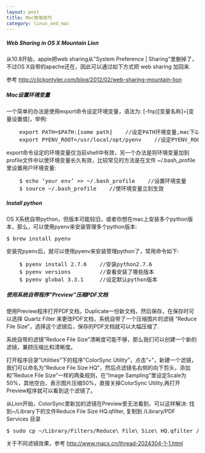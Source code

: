 ```yaml
--- 
layout: post
title: Mac常用技巧
category: linux_and_mac
---
```


##### Web Sharing in OS X Mountain Lion

从10.8开始，apple把web sharing从"System Preference | Sharing"里删掉了，不过OS X自带的apache还在，因此可以通过如下方式把 web sharing 加回来.

参考 <http://clickontyler.com/blog/2012/02/web-sharing-mountain-lion>

##### Mac设置环境变量

一个简单的办法是使用export命令设定环境变量，语法为: [-fnp][变量名称]=[变量设置值]，举例:

<pre class="prettyprint">
    export PATH=$PATH:[some path]    //设定PATH环境变量,mac下以冒号分隔路径
    export PYENV_ROOT=/usr/local/opt/pyenv    //设定PYENV_ROOT
</pre>

export命令设定的环境变量仅当前shell中有效，另一个办法是将环境变量加到profile文件中以使环境变量长久有效，比较常见的方法是在文件 ~/.bash_profile 里设置用户环境变量:

<pre class="prettyprint">
    $ echo ‘your env’ >> ~/.bash_profile    //设置环境变量
    $ source ~/.bash_profile    //使环境变量立刻生效
</pre>

##### Install python

OS X系统自带python，但版本可能较旧，或者你想在mac上安装多个python版本，那么，可以使用pyenv来安装管理多个python版本:

<pre class="prettyprint">
$ brew install pyenv
</pre>

安装完pyenv后，就可以使用pyenv来安装管理python了，常用命令如下:

<pre class="prettyprint">
    $ pyenv install 2.7.6    //安装python2.7.6
    $ pyenv versions         //查看安装了哪些版本
    $ pyenv global 3.3.1     //设定默认python版本
</pre>

##### 使用系统自带程序”Preview”压缩PDF文档

使用Preview程序打开PDF文档，Duplicate一份新文档，然后保存，在保存时可以选择 Quartz Filter 来更改PDF文档，系统自带了一个压缩图片的滤镜 “Reduce File Size”，选择这个滤镜后，保存的PDF文档就可以大幅压缩了.

系统自带的滤镜”Reduce File Size”清晰度可能不够，那么我们可以创建一个新的滤镜，兼顾压缩比和清晰度。

打开程序目录”Utilities”下的程序”ColorSync Utility”，点击”+”，新建一个滤镜，我们可以命名为”Reduce File Size HQ”，然后点滤镜名右侧的向下剪头，添加和”Reduce File Size”一样的两条规则，在“Image Sampling”里设定Scale为50%，其他空白，表示图片压缩50%，直接关掉ColorSync Utility,再打开Preview程序就可以看到这个滤镜了。

从Lion开始，ColorSync里新加的滤镜在Preview里无法看到，可以这样解决: 找到~/Library下的文件Reduce File Size HQ.qfilter, 复制到 /Library/PDF Services 目录

<pre class="prettyprint">
$ sudo cp ~/Library/Filters/Reduce\ File\ Size\ HQ.qfilter /Library/PDF\ Services/
</pre>

关于不同滤镜效果，参考 <http://www.macx.cn/thread-2024304-1-1.html>